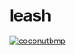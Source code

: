 # leash
[![coconutbmp](https://circleci.com/gh/coconutbmp/leash.svg?style=shield)](https://circleci.com/gh/coconutbmp/leash)
